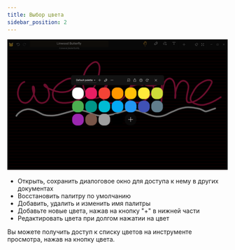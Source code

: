 ```yaml
---
title: Выбор цвета
sidebar_position: 2
---
```


![Выбор цвета](color_picker.png)

* Открыть, сохранить диалоговое окно для доступа к нему в других документах
* Восстановить палитру по умолчанию
* Добавить, удалить и изменить имя палитры
* Добавьте новые цвета, нажав на кнопку "+" в нижней части
* Редактировать цвета при долгом нажатии на цвет

Вы можете получить доступ к списку цветов на инструменте просмотра, нажав на кнопку цвета.
